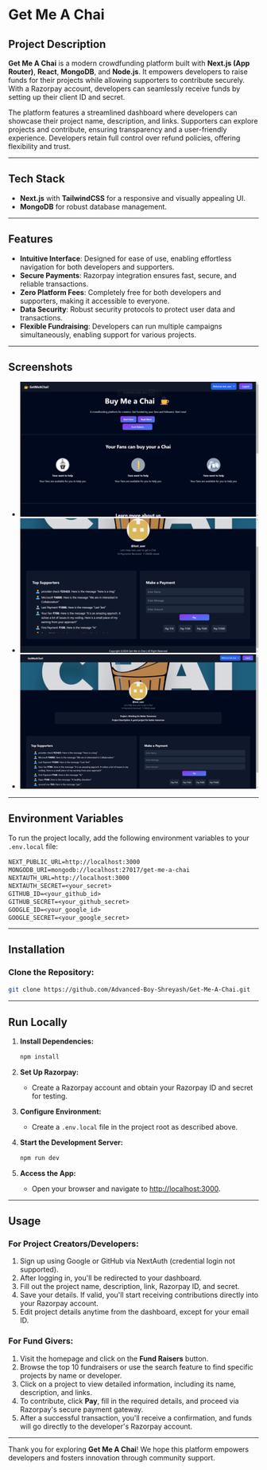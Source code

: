 # Get Me A Chai

## Project Description
**Get Me A Chai** is a modern crowdfunding platform built with **Next.js (App Router)**, **React**, **MongoDB**, and **Node.js**. It empowers developers to raise funds for their projects while allowing supporters to contribute securely. With a Razorpay account, developers can seamlessly receive funds by setting up their client ID and secret.

The platform features a streamlined dashboard where developers can showcase their project name, description, and links. Supporters can explore projects and contribute, ensuring transparency and a user-friendly experience. Developers retain full control over refund policies, offering flexibility and trust.

---

## Tech Stack
- **Next.js** with **TailwindCSS** for a responsive and visually appealing UI.
- **MongoDB** for robust database management.

---

## Features

- **Intuitive Interface**: Designed for ease of use, enabling effortless navigation for both developers and supporters.
- **Secure Payments**: Razorpay integration ensures fast, secure, and reliable transactions.
- **Zero Platform Fees**: Completely free for both developers and supporters, making it accessible to everyone.
- **Data Security**: Robust security protocols to protect user data and transactions.
- **Flexible Fundraising**: Developers can run multiple campaigns simultaneously, enabling support for various projects.

---

## Screenshots

- ![Screenshot 1](screenshot1.png)
- ![Screenshot 2](screenshot2.png)
- ![Screenshot 3](screenshot3.png)

---

## Environment Variables

To run the project locally, add the following environment variables to your `.env.local` file:

```env
NEXT_PUBLIC_URL=http://localhost:3000
MONGODB_URI=mongodb://localhost:27017/get-me-a-chai
NEXTAUTH_URL=http://localhost:3000
NEXTAUTH_SECRET=<your_secret>
GITHUB_ID=<your_github_id>
GITHUB_SECRET=<your_github_secret>
GOOGLE_ID=<your_google_id>
GOOGLE_SECRET=<your_google_secret>
```

---

## Installation

### Clone the Repository:
```bash
git clone https://github.com/Advanced-Boy-Shreyash/Get-Me-A-Chai.git
```

---

## Run Locally

1. **Install Dependencies:**
   ```bash
   npm install
   ```

2. **Set Up Razorpay:**
   - Create a Razorpay account and obtain your Razorpay ID and secret for testing.

3. **Configure Environment:**
   - Create a `.env.local` file in the project root as described above.

4. **Start the Development Server:**
   ```bash
   npm run dev
   ```

5. **Access the App:**
   - Open your browser and navigate to [http://localhost:3000](http://localhost:3000).

---

## Usage

### For Project Creators/Developers:
1. Sign up using Google or GitHub via NextAuth (credential login not supported).
2. After logging in, you'll be redirected to your dashboard.
3. Fill out the project name, description, link, Razorpay ID, and secret.
4. Save your details. If valid, you'll start receiving contributions directly into your Razorpay account.
5. Edit project details anytime from the dashboard, except for your email ID.

### For Fund Givers:
1. Visit the homepage and click on the **Fund Raisers** button.
2. Browse the top 10 fundraisers or use the search feature to find specific projects by name or developer.
3. Click on a project to view detailed information, including its name, description, and links.
4. To contribute, click **Pay**, fill in the required details, and proceed via Razorpay's secure payment gateway.
5. After a successful transaction, you'll receive a confirmation, and funds will go directly to the developer's Razorpay account.

---

Thank you for exploring **Get Me A Chai**! We hope this platform empowers developers and fosters innovation through community support.

